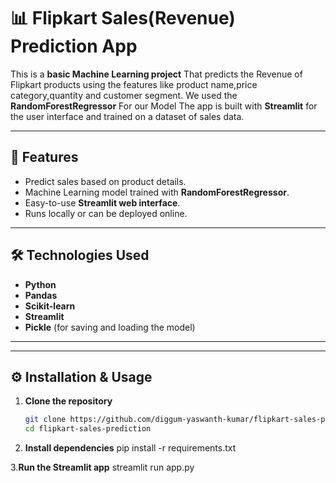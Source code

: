 # 📊 Flipkart Sales(Revenue) Prediction App

This is a **basic Machine Learning project** 
That predicts the Revenue of Flipkart products using the features like product name,price category,quantity and customer segment.
We used the **RandomForestRegressor** For our Model
The app is built with **Streamlit** for the user interface and trained on a dataset of sales data.

---

## 🚀 Features
- Predict sales based on product details.
- Machine Learning model trained with **RandomForestRegressor**.
- Easy-to-use **Streamlit web interface**.
- Runs locally or can be deployed online.

---

## 🛠 Technologies Used
- **Python**
- **Pandas**
- **Scikit-learn**
- **Streamlit**
- **Pickle** (for saving and loading the model)

---

---

## ⚙️ Installation & Usage
1. **Clone the repository**
   ```bash
   git clone https://github.com/diggum-yaswanth-kumar/flipkart-sales-prediction.git
   cd flipkart-sales-prediction

2. **Install dependencies**
   pip install -r requirements.txt

3.**Run the Streamlit app**
    streamlit run app.py

